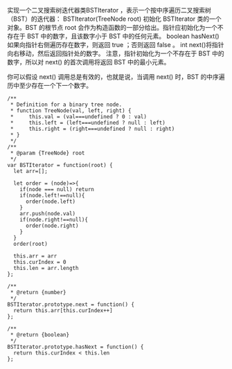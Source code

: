 
实现一个二叉搜索树迭代器类BSTIterator ，表示一个按中序遍历二叉搜索树（BST）的迭代器：
BSTIterator(TreeNode root) 初始化 BSTIterator 类的一个对象。BST 的根节点 root 会作为构造函数的一部分给出。指针应初始化为一个不存在于 BST 中的数字，且该数字小于 BST 中的任何元素。
boolean hasNext() 如果向指针右侧遍历存在数字，则返回 true ；否则返回 false 。
int next()将指针向右移动，然后返回指针处的数字。
注意，指针初始化为一个不存在于 BST 中的数字，所以对 next() 的首次调用将返回 BST 中的最小元素。

你可以假设 next() 调用总是有效的，也就是说，当调用 next() 时，BST 的中序遍历中至少存在一个下一个数字。
```
/**
 * Definition for a binary tree node.
 * function TreeNode(val, left, right) {
 *     this.val = (val===undefined ? 0 : val)
 *     this.left = (left===undefined ? null : left)
 *     this.right = (right===undefined ? null : right)
 * }
 */
/**
 * @param {TreeNode} root
 */
var BSTIterator = function(root) {
  let arr=[];

  let order = (node)=>{
    if(node === null) return
    if(node.left!==null){
      order(node.left)
    }
    arr.push(node.val)
    if(node.right!==null){
      order(node.right)
    }
  }
  order(root)

  this.arr = arr
  this.curIndex = 0
  this.len = arr.length
};

/**
 * @return {number}
 */
BSTIterator.prototype.next = function() {
  return this.arr[this.curIndex++]
};

/**
 * @return {boolean}
 */
BSTIterator.prototype.hasNext = function() {
  return this.curIndex < this.len
};
```